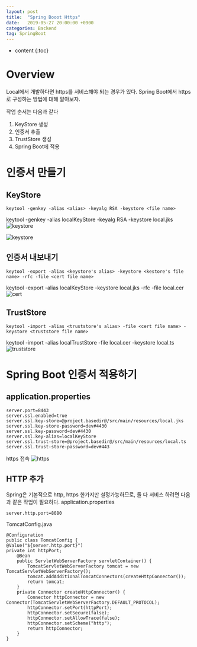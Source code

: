 ```yaml
---
layout: post
title:  "Spring Booot Https"
date:   2019-05-27 20:00:00 +0900
categories: Backend
tag: SpringBoot
---
```


* content
{:toc}


# Overview
Local에서 개발하다면 https를 서비스해야 되는 경우가 있다. Spring Boot에서 https로 구성하는 방법에 대해 알아보자.

작업 순서는 다음과 같다
1. KeyStore 생성
1. 인중서 추출
1. TrustStore 생성
1. Spring Boot에 적용

# 인증서 만들기
## KeyStore
```
keytool -genkey -alias <alias> -keyalg RSA -keystore <file name>
```
keytool -genkey -alias localKeyStore -keyalg RSA -keystore local.jks
![keystore]({{site.url}}/assets/images/2019-05/spring-boot-https-01.png) 

![keystore]({{site.url}}/assets/images/2019-05/spring-boot-https-02.png)  

## 인증서 내보내기
```
keytool -export -alias <keystore's alias> -keystore <kestore's file name> -rfc -file <cert file name>
```
keytool -export -alias localKeyStore -keystore local.jks -rfc -file local.cer
![cert]({{site.url}}/assets/images/2019-05/spring-boot-https-03.png)  

## TrustStore
```
keytool -import -alias <truststore's alias> -file <cert file name> - keystore <truststore file name>
```
keytool -import -alias localTrustStore -file local.cer -keystore local.ts
![truststore]({{site.url}}/assets/images/2019-05/spring-boot-https-04.png)  

# Spring Boot 인증서 적용하기
## application.properties
```
server.port=8443
server.ssl.enabled=true
server.ssl.key-store=@project.basedir@/src/main/resources/local.jks
server.ssl.key-store-password=dev#4430
server.ssl.key-password=dev#4430
server.ssl.key-alias=localKeyStore
server.ssl.trust-store=@project.basedir@/src/main/resources/local.ts
server.ssl.trust-store-password=dev#443
```
https 접속
![https]({{site.url}}/assets/images/2019-05/spring-boot-https-05.png)  

## HTTP 추가
Spring은 기본적으로 http, https 한가지만 설정가능하므로, 둘 다 서비스 하려면 다음과 같은 작업이 필요하다.
application.properties
```
server.http.port=8080
```

TomcatConfig.java
```
@Configuration
public class TomcatConfig {
@Value("${server.http.port}")
private int httpPort;
    @Bean
    public ServletWebServerFactory servletContainer() {
        TomcatServletWebServerFactory tomcat = new TomcatServletWebServerFactory();
        tomcat.addAdditionalTomcatConnectors(createHttpConnector());
        return tomcat;
    }
    private Connector createHttpConnector() {
        Connector httpConnector = new Connector(TomcatServletWebServerFactory.DEFAULT_PROTOCOL);
        httpConnector.setPort(httpPort);
        httpConnector.setSecure(false);
        httpConnector.setAllowTrace(false);
        httpConnector.setScheme("http");
        return httpConnector;
    }
}
```


